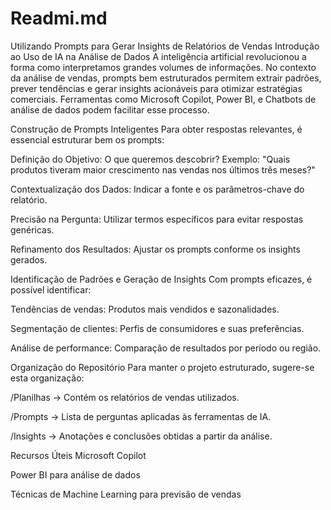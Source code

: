 # Readmi.md
Utilizando Prompts para Gerar Insights de Relatórios de Vendas
 Introdução ao Uso de IA na Análise de Dados
A inteligência artificial revolucionou a forma como interpretamos grandes volumes de informações. No contexto da análise de vendas, prompts bem estruturados permitem extrair padrões, prever tendências e gerar insights acionáveis para otimizar estratégias comerciais. Ferramentas como Microsoft Copilot, Power BI, e Chatbots de análise de dados podem facilitar esse processo.

 Construção de Prompts Inteligentes
Para obter respostas relevantes, é essencial estruturar bem os prompts:

Definição do Objetivo: O que queremos descobrir? Exemplo: "Quais produtos tiveram maior crescimento nas vendas nos últimos três meses?"

Contextualização dos Dados: Indicar a fonte e os parâmetros-chave do relatório.

Precisão na Pergunta: Utilizar termos específicos para evitar respostas genéricas.

Refinamento dos Resultados: Ajustar os prompts conforme os insights gerados.

 Identificação de Padrões e Geração de Insights
Com prompts eficazes, é possível identificar:

Tendências de vendas: Produtos mais vendidos e sazonalidades.

Segmentação de clientes: Perfis de consumidores e suas preferências.

Análise de performance: Comparação de resultados por período ou região.

 Organização do Repositório
Para manter o projeto estruturado, sugere-se esta organização:

/Planilhas → Contém os relatórios de vendas utilizados.

/Prompts → Lista de perguntas aplicadas às ferramentas de IA.

/Insights → Anotações e conclusões obtidas a partir da análise.

 Recursos Úteis
Microsoft Copilot

Power BI para análise de dados

Técnicas de Machine Learning para previsão de vendas
